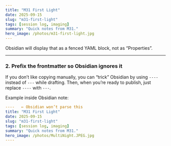 ```yaml
---
title: "M31 First Light"
date: 2025-09-15
slug: "m31-first-light"
tags: [session log, imaging]
summary: "Quick notes from M31."
hero_image: /photos/m31-first-light.jpg
---
```


Obsidian will display that as a fenced YAML block, not as “Properties”.

---

### 2. Prefix the frontmatter so Obsidian ignores it  
If you don’t like copying manually, you can “trick” Obsidian by using `----` instead of `---` while drafting. Then, when you’re ready to publish, just replace `----` with `---`.  

Example inside Obsidian note:

```yaml
----   ← Obsidian won’t parse this
title: "M31 First Light"
date: 2025-09-15
slug: "m31-first-light"
tags: [session log, imaging]
summary: "Quick notes from M31."
hero_image: /photos/MultiNight.JPEG.jpg
----
